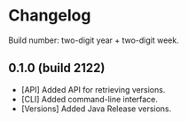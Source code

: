 # Changelog

Build number: two-digit year + two-digit week.

## 0.1.0 (build 2122)
- [API] Added API for retrieving versions.
- [CLI] Added command-line interface.
- [Versions] Added Java Release versions.

